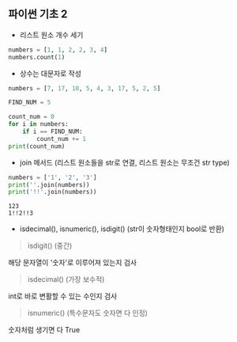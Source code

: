 ## 파이썬 기초 2

- 리스트 원소 개수 세기

```python
numbers = [1, 1, 2, 2, 3, 4]
numbers.count(1)
```



- 상수는 대문자로 작성

```python
numbers = [7, 17, 10, 5, 4, 3, 17, 5, 2, 5]

FIND_NUM = 5

count_num = 0
for i in numbers:
    if i == FIND_NUM:
        count_num += 1
print(count_num)
```



- join 메서드 (리스트 원소들을 str로 연결, 리스트 원소는 무조건 str type)

```python
numbers = ['1', '2', '3']
print(''.join(numbers))
print('!!'.join(numbers))
```

```
123
1!!2!!3
```



- isdecimal(), isnumeric(), isdigit() (str이 숫자형태인지 bool로 반환)

> isdigit() (중간)

해당 문자열이 '숫자'로 이루어져 있는지 검사

> isdecimal() (가장 보수적)

int로 바로 변활할 수 있는 수인지 검사

> isnumeric() (특수문자도 숫자면 다 인정)

숫자처럼 생기면 다 True

